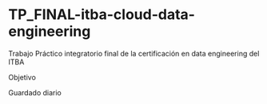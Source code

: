 # TP_FINAL-itba-cloud-data-engineering
Trabajo Práctico integratorio final de la certificación en data engineering del ITBA

Objetivo

Guardado diario